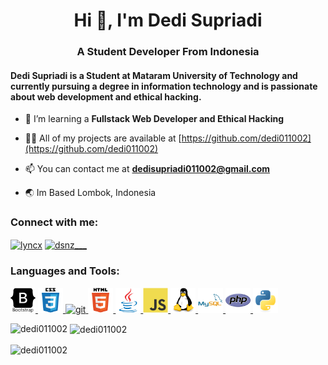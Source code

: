 <h1 align="center">Hi 👋, I'm Dedi Supriadi</h1>
<h3 align="center">A Student Developer From Indonesia</h3>
<h4>Dedi Supriadi is a Student at Mataram University of Technology and currently pursuing a degree in information technology and is passionate about web development and ethical hacking.</h4>

<!-- <p align="left">  </p> -->

- 🧠 I’m learning a **Fullstack Web Developer and Ethical Hacking**

- 👨‍💻 All of my projects are available at [https://github.com/dedi011002](https://github.com/dedi011002)

- 📫 You can contact me at **dedisupriadi011002@gmail.com**
- 🌏 Im Based Lombok, Indonesia


<h3 align="left">Connect with me:</h3>
<p align="left">
<a href="https://fb.com/lyncx" target="blank"><img align="center" src="https://raw.githubusercontent.com/rahuldkjain/github-profile-readme-generator/master/src/images/icons/Social/facebook.svg" alt="lyncx" height="30" width="40" /></a>
<a href="https://instagram.com/dsnz___" target="blank"><img align="center" src="https://raw.githubusercontent.com/rahuldkjain/github-profile-readme-generator/master/src/images/icons/Social/instagram.svg" alt="dsnz___" height="30" width="40" /></a>
</p>

<h3 align="left">Languages and Tools:</h3>
<p align="left"> <a href="https://getbootstrap.com" target="_blank" rel="noreferrer"> <img src="https://raw.githubusercontent.com/devicons/devicon/master/icons/bootstrap/bootstrap-plain-wordmark.svg" alt="bootstrap" width="40" height="40"/> </a> <a href="https://www.w3schools.com/css/" target="_blank" rel="noreferrer"> <img src="https://raw.githubusercontent.com/devicons/devicon/master/icons/css3/css3-original-wordmark.svg" alt="css3" width="40" height="40"/> </a> <a href="https://git-scm.com/" target="_blank" rel="noreferrer"> <img src="https://www.vectorlogo.zone/logos/git-scm/git-scm-icon.svg" alt="git" width="40" height="40"/> </a> <a href="https://www.w3.org/html/" target="_blank" rel="noreferrer"> <img src="https://raw.githubusercontent.com/devicons/devicon/master/icons/html5/html5-original-wordmark.svg" alt="html5" width="40" height="40"/> </a> <a href="https://www.java.com" target="_blank" rel="noreferrer"> <img src="https://raw.githubusercontent.com/devicons/devicon/master/icons/java/java-original.svg" alt="java" width="40" height="40"/> </a> <a href="https://developer.mozilla.org/en-US/docs/Web/JavaScript" target="_blank" rel="noreferrer"> <img src="https://raw.githubusercontent.com/devicons/devicon/master/icons/javascript/javascript-original.svg" alt="javascript" width="40" height="40"/> </a> <a href="https://www.linux.org/" target="_blank" rel="noreferrer"> <img src="https://raw.githubusercontent.com/devicons/devicon/master/icons/linux/linux-original.svg" alt="linux" width="40" height="40"/> </a> <a href="https://www.mysql.com/" target="_blank" rel="noreferrer"> <img src="https://raw.githubusercontent.com/devicons/devicon/master/icons/mysql/mysql-original-wordmark.svg" alt="mysql" width="40" height="40"/> </a>  </a> <a href="https://www.php.net" target="_blank" rel="noreferrer"> <img src="https://raw.githubusercontent.com/devicons/devicon/master/icons/php/php-original.svg" alt="php" width="40" height="40"/> </a> <a href="https://www.python.org" target="_blank" rel="noreferrer"> <img src="https://raw.githubusercontent.com/devicons/devicon/master/icons/python/python-original.svg" alt="python" width="40" height="40"/> </a> </p>

<p><img align="left" src="https://github-readme-stats.vercel.app/api/top-langs?username=dedi011002&show_icons=true&locale=en&layout=compact" alt="dedi011002" /></p>

<p>&nbsp;<img align="center" src="https://github-readme-stats.vercel.app/api?username=dedi011002&show_icons=true&locale=en" alt="dedi011002" /></p>

<p><img align="center" src="https://github-readme-streak-stats.herokuapp.com/?user=dedi011002&" alt="dedi011002" /></p>
